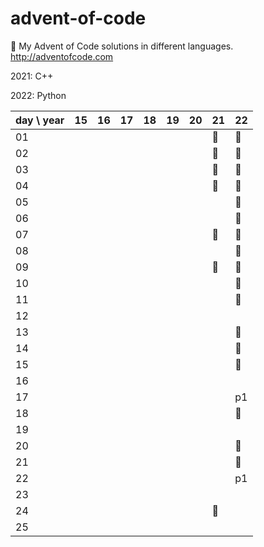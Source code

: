 # advent-of-code
🎄 My Advent of Code solutions in different languages. http://adventofcode.com

2021: C++

2022: Python

| day \ year | 15 | 16 | 17 | 18 | 19 | 20 | 21 | 22 |
|------------|----|----|----|----|----|----|----|----|
| 01         |    |    |    |    |    |    | 🎄 | 🎄 |
| 02         |    |    |    |    |    |    | 🎄 | 🎄 |
| 03         |    |    |    |    |    |    | 🎄 | 🎄 |
| 04         |    |    |    |    |    |    | 🎄 | 🎄 |
| 05         |    |    |    |    |    |    |    | 🎄 |
| 06         |    |    |    |    |    |    |    | 🎄 |
| 07         |    |    |    |    |    |    | 🎄 | 🎄 |
| 08         |    |    |    |    |    |    |    | 🎄 |
| 09         |    |    |    |    |    |    | 🎄 | 🎄 |
| 10         |    |    |    |    |    |    |    | 🎄 |
| 11         |    |    |    |    |    |    |    | 🎄 |
| 12         |    |    |    |    |    |    |    |    |
| 13         |    |    |    |    |    |    |    | 🎄 |
| 14         |    |    |    |    |    |    |    | 🎄 |
| 15         |    |    |    |    |    |    |    | 🎄 |
| 16         |    |    |    |    |    |    |    |    |
| 17         |    |    |    |    |    |    |    | p1 |
| 18         |    |    |    |    |    |    |    | 🎄 |
| 19         |    |    |    |    |    |    |    |    |
| 20         |    |    |    |    |    |    |    | 🎄 |
| 21         |    |    |    |    |    |    |    | 🎄 |
| 22         |    |    |    |    |    |    |    | p1 |
| 23         |    |    |    |    |    |    |    |    |
| 24         |    |    |    |    |    |    | 🎄 |    |
| 25         |    |    |    |    |    |    |    |    |
